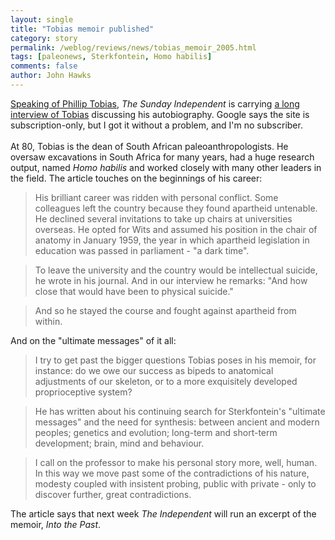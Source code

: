 ```yaml
---
layout: single 
title: "Tobias memoir published" 
category: story
permalink: /weblog/reviews/news/tobias_memoir_2005.html
tags: [paleonews, Sterkfontein, Homo habilis] 
comments: false 
author: John Hawks 
---
```



<p>
<a href="weblog/reviews/news/sterkfontein_visitors_center_2005.html">Speaking of Phillip Tobias</a>, <i>The Sunday Independent</i> is carrying <a href="http://www.sundayindependent.co.za/index.php?fArticleId=2899887&fSectionId=1041">a long interview of Tobias</a> discussing his autobiography. Google says the site is subscription-only, but I got it without a problem, and I'm no subscriber. <br />
 <br />
At 80, Tobias is the dean of South African paleoanthropologists. He oversaw excavations in South Africa for many years, had a huge research output, named <i>Homo habilis</i> and worked closely with many other leaders in the field. The article touches on the beginnings of his career: 
</p>

<blockquote>His brilliant career was ridden with personal conflict. Some colleagues left the country because they found apartheid untenable. He declined several invitations to take up chairs at universities overseas. He opted for Wits and assumed his position in the chair of anatomy in January 1959, the year in which apartheid legislation in education was passed in parliament - "a dark time".</blockquote>

<blockquote>To leave the university and the country would be intellectual suicide, he wrote in his journal. And in our interview he remarks: "And how close that would have been to physical suicide." </blockquote>

<blockquote>And so he stayed the course and fought against apartheid from within. </blockquote>
</p>

<p>
And on the "ultimate messages" of it all: 
</p>

<blockquote>I try to get past the bigger questions Tobias poses in his memoir, for instance: do we owe our success as bipeds to anatomical adjustments of our skeleton, or to a more exquisitely developed proprioceptive system? </blockquote>

<blockquote>He has written about his continuing search for Sterkfontein's "ultimate messages" and the need for synthesis: between ancient and modern peoples; genetics and evolution; long-term and short-term development; brain, mind and behaviour.</blockquote>

<blockquote>I call on the professor to make his personal story more, well, human. In this way we move past some of the contradictions of his nature, modesty coupled with insistent probing, public with private - only to discover further, great contradictions. </blockquote>

<p>
The article says that next week <i>The Independent</i> will run an excerpt of the memoir, <i>Into the Past</i>. 
</p>

